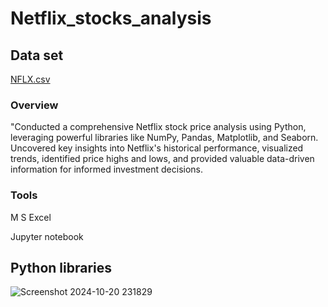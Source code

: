 # Netflix_stocks_analysis

## Data set

[NFLX.csv](https://github.com/user-attachments/files/17451488/NFLX.csv)

### Overview

"Conducted a comprehensive Netflix stock price analysis using Python, leveraging powerful libraries like NumPy, Pandas, Matplotlib, and Seaborn. Uncovered key insights into Netflix's historical performance, visualized trends, identified price highs and lows, and provided valuable data-driven information for informed investment decisions.

### Tools

M S Excel

Jupyter notebook

## Python libraries
![Screenshot 2024-10-20 231829](https://github.com/user-attachments/assets/10803834-21bc-498c-b7ae-5dc4ec1fbcc3)


